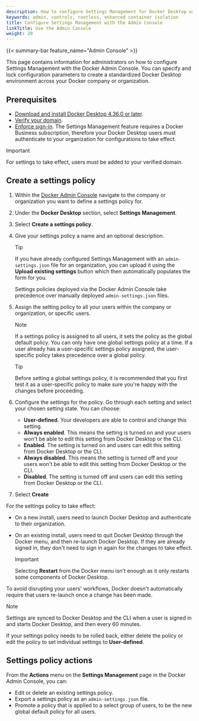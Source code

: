 ```yaml
---
description: How to configure Settings Management for Docker Desktop using the Docker Admin Console
keywords: admin, controls, rootless, enhanced container isolation
title: Configure Settings Management with the Admin Console
linkTitle: Use the Admin Console
weight: 20
---
```


{{< summary-bar feature_name="Admin Console" >}}

This page contains information for administrators on how to configure Settings Management with the Docker Admin Console. You can specify and lock configuration parameters to create a standardized Docker Desktop environment across your Docker company or organization.

## Prerequisites

- [Download and install Docker Desktop 4.36.0 or later](/manuals/desktop/release-notes.md).
- [Verify your domain](/manuals/security/for-admins/single-sign-on/configure.md#step-one-add-and-verify-your-domain).
- [Enforce sign-in](/manuals/security/for-admins/enforce-sign-in/_index.md). The Settings Management feature requires a Docker Business
subscription, therefore your Docker Desktop users must authenticate to your
organization for configurations to take effect.

> [!IMPORTANT]
>
> For settings to take effect, users must be added to your verified domain.

## Create a settings policy

1. Within the [Docker Admin Console](https://app.docker.com/admin) navigate to the company or organization you want to define a settings policy for.
2. Under the **Docker Desktop** section, select **Settings Management**.
3. Select **Create a settings policy**.
4. Give your settings policy a name and an optional description.

   > [!TIP]
   >
   > If you have already configured Settings Management with an `admin-settings.json` file for an organization, you can upload it using the **Upload existing settings** button which then automatically populates the form for you.
   >
   > Settings policies deployed via the Docker Admin Console take precedence over manually deployed `admin-settings.json` files.

5. Assign the setting policy to all your users within the company or organization, or specific users.

   > [!NOTE]
   >
   > If a settings policy is assigned to all users, it sets the policy as the global default policy. You can only have one global settings policy at a time.
   > If a user already has a user-specific settings policy assigned, the user-specific policy takes precedence over a global policy.

   > [!TIP]
   >
   > Before setting a global settings policy, it is recommended that you first test it as a user-specific policy to make sure you're happy with the changes before proceeding.

6. Configure the settings for the policy. Go through each setting and select your chosen setting state. You can choose:
   - **User-defined**. Your developers are able to control and change this setting.
   - **Always enabled**. This means the setting is turned on and your users won't be able to edit this setting from Docker Desktop or the CLI.
   - **Enabled**. The setting is turned on and users can edit this setting from Docker Desktop or the CLI.
   - **Always disabled**. This means the setting is turned off and your users won't be able to edit this setting from Docker Desktop or the CLI.
   - **Disabled**. The setting is turned off and users can edit this setting from Docker Desktop or the CLI.
7. Select **Create**

For the settings policy to take effect:
- On a new install, users need to launch Docker Desktop and authenticate to their organization.
- On an existing install, users need to quit Docker Desktop through the Docker menu, and then re-launch Docker Desktop. If they are already signed in, they don't need to sign in again for the changes to take effect.

  > [!IMPORTANT]
  >
  > Selecting **Restart** from the Docker menu isn't enough as it only restarts some components of Docker Desktop.

To avoid disrupting your users' workflows, Docker doesn't automatically require that users re-launch once a change has been made.

> [!NOTE]
>
> Settings are synced to Docker Desktop and the CLI when a user is signed in and starts Docker Desktop, and then every 60 minutes.

If your settings policy needs to be rolled back, either delete the policy or edit the policy to set individual settings to **User-defined**.

## Settings policy actions

From the **Actions** menu on the **Settings Management** page in the Docker Admin Console, you can:

- Edit or delete an existing settings policy.
- Export a settings policy as an `admin-settings.json` file.
- Promote a policy that is applied to a select group of users, to be the new global default policy for all users.